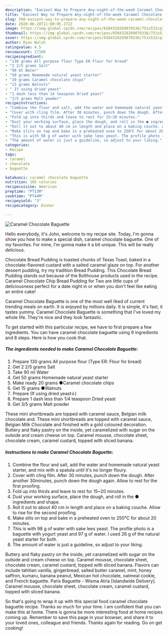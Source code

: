 ```yaml
---
description: "Easiest Way to Prepare Any-night-of-the-week Caramel Chocolate Baguette"
title: "Easiest Way to Prepare Any-night-of-the-week Caramel Chocolate Baguette"
slug: 560-easiest-way-to-prepare-any-night-of-the-week-caramel-chocolate-baguette
date: 2020-06-28T11:00:05.272Z
image: https://img-global.cpcdn.com/recipes/6584328269070336/751x532cq70/caramel-chocolate-baguette-recipe-main-photo.jpg
thumbnail: https://img-global.cpcdn.com/recipes/6584328269070336/751x532cq70/caramel-chocolate-baguette-recipe-main-photo.jpg
cover: https://img-global.cpcdn.com/recipes/6584328269070336/751x532cq70/caramel-chocolate-baguette-recipe-main-photo.jpg
author: Ryan Walsh
ratingvalue: 4.5
reviewcount: 27100
recipeingredient:
- "130 grams All purpose flour Type ER Flour for bread"
- "2 2/5 grams Salt"
- "90 ml Water"
- "50 grams Homemade natural yeast starter"
- "20 grams Caramel chocolate chips"
- "15 grams Walnuts"
- " If using dried yeast"
- "1 dash less than 14 teaspoon Dried yeast"
- "3/5 grams Malt powder"
recipeinstructions:
- "Combine the flour and salt, add the water and homemade natural yeast starter, and mix with a spatula until it&#39;s no longer floury."
- "Cover with cling film. After 30 minutes, punch down the dough. After another 30minutes, punch down the dough again. Allow to rest for the first proofing."
- "Fold up into thirds and leave to rest for 15~20 minutes."
- "Dust your working surface, place the dough, and roll in the ● ingredients and shape."
- "Roll it out to about 40 cm in length and place on a baking couche. Allow to rise for the second proofing."
- "Make slits on top and bake in a preheated oven to 250℃ for about 20 minutes."
- "This is with 98 g of water with sake lees yeast. The profile photo is a baguette with yogurt yeast and 97 g of water. I used 26 g of the natural yeast starter for both."
- "The amount of water is just a guideline, so adjust to your liking."
categories:
- Recipe
tags:
- caramel
- chocolate
- baguette

katakunci: caramel chocolate baguette 
nutrition: 165 calories
recipecuisine: American
preptime: "PT13M"
cooktime: "PT44M"
recipeyield: "3"
recipecategory: Dinner

---
```



![Caramel Chocolate Baguette](https://img-global.cpcdn.com/recipes/6584328269070336/751x532cq70/caramel-chocolate-baguette-recipe-main-photo.jpg)

Hello everybody, it's John, welcome to my recipe site. Today, I'm gonna show you how to make a special dish, caramel chocolate baguette. One of my favorites. For mine, I'm gonna make it a bit unique. This will be really delicious.

Chocolate Bread Pudding is toasted chunks of Texas Toast, baked in a chocolate-flavored custard with a salted caramel glaze on top. For another dessert pudding, try my tradition Bread Pudding. This Chocolate Bread Pudding stands out because of the Bolthouse products used in the recipe. Caramel Chocolate Chip Bread Pudding for Two are little cups of deliciousness perfect for a date night in or when you don&#39;t feel like eating an entire cake!

Caramel Chocolate Baguette is one of the most well liked of current trending meals on earth. It is enjoyed by millions daily. It is simple, it's fast, it tastes yummy. Caramel Chocolate Baguette is something that I've loved my whole life. They're nice and they look fantastic.


To get started with this particular recipe, we have to first prepare a few ingredients. You can have caramel chocolate baguette using 9 ingredients and 8 steps. Here is how you cook that.

<!--inarticleads1-->

##### The ingredients needed to make Caramel Chocolate Baguette:

1. Prepare 130 grams All purpose flour (Type ER: Flour for bread)
1. Get 2 2/5 grams Salt
1. Take 90 ml Water
1. Get 50 grams Homemade natural yeast starter
1. Make ready 20 grams ●Caramel chocolate chips
1. Get 15 grams ●Walnuts
1. Prepare  (If using dried yeast↓)
1. Prepare 1 dash less than 1/4 teaspoon Dried yeast
1. Get 3/5 grams Malt powder


These mini shortbreads are topped with caramel sauce, Belgian milk chocolate and. These mini shortbreads are topped with caramel sauce, Belgian Milk Chocolate and finished with a gold coloured decoration. Buttery and flaky pastry on the inside, yet caramelized with sugar on the outside and cream cheese on top. Caramel mousse, chocolate sheet, chocolate cream, caramel custard, topped with sliced banana. 

<!--inarticleads2-->

##### Instructions to make Caramel Chocolate Baguette:

1. Combine the flour and salt, add the water and homemade natural yeast starter, and mix with a spatula until it&#39;s no longer floury.
1. Cover with cling film. After 30 minutes, punch down the dough. After another 30minutes, punch down the dough again. Allow to rest for the first proofing.
1. Fold up into thirds and leave to rest for 15~20 minutes.
1. Dust your working surface, place the dough, and roll in the ● ingredients and shape.
1. Roll it out to about 40 cm in length and place on a baking couche. Allow to rise for the second proofing.
1. Make slits on top and bake in a preheated oven to 250℃ for about 20 minutes.
1. This is with 98 g of water with sake lees yeast. The profile photo is a baguette with yogurt yeast and 97 g of water. I used 26 g of the natural yeast starter for both.
1. The amount of water is just a guideline, so adjust to your liking.


Buttery and flaky pastry on the inside, yet caramelized with sugar on the outside and cream cheese on top. Caramel mousse, chocolate sheet, chocolate cream, caramel custard, topped with sliced banana. Flavors can include tahitian vanilla, gingerbread, salted butter caramel, mint, honey saffron, kumaru, banana peanut, Mexican hot chocolate, oatmeal cookie, and French baguette. Paris Baguette - Wisma Atria [Islandwide Delivery]. Caramel mousse, chocolate sheet, chocolate cream, caramel custard, topped with sliced banana. 

So that's going to wrap it up with this special food caramel chocolate baguette recipe. Thanks so much for your time. I am confident that you can make this at home. There is gonna be more interesting food at home recipes coming up. Remember to save this page in your browser, and share it to your loved ones, colleague and friends. Thanks again for reading. Go on get cooking!
